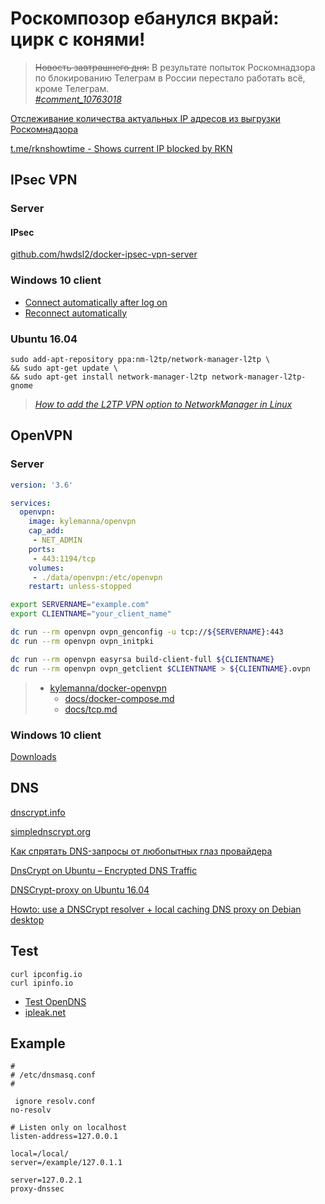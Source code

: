# Роскомпозор ебанулся вкрай: цирк с конями!

> <s>Новость завтрашнего дня:</s> В результате попыток Роскомнадзора по блокированию Телеграм в России перестало работать всё, кроме Телеграм.<br/>
> *[#comment_10763018](https://habrahabr.ru/post/353822/#comment_10763018)*

[Отслеживание количества актуальных IP адресов из выгрузки Роскомнадзора](https://usher2.club/)

[t.me/rknshowtime - Shows current IP blocked by RKN](https://t.me/rknshowtime)




## IPsec VPN

### Server

#### IPsec

[github.com/hwdsl2/docker-ipsec-vpn-server](https://github.com/hwdsl2/docker-ipsec-vpn-server)

### Windows 10 client

- [Connect automatically after log on](https://answers.microsoft.com/en-us/insider/forum/insider_wintp-insider_web-insiderplat_pc/can-i-set-my-vpn-conection-to-connect/c6a1e7f2-9cee-42ec-9f98-7fcf2b3a3a42)
- [Reconnect automatically](https://rushtips.com/windows-10-vpn-reconnect-automatically)

### Ubuntu 16.04

```
sudo add-apt-repository ppa:nm-l2tp/network-manager-l2tp \
&& sudo apt-get update \
&& sudo apt-get install network-manager-l2tp network-manager-l2tp-gnome
```
> *[How to add the L2TP VPN option to NetworkManager in Linux](https://www.techrepublic.com/article/how-to-add-the-l2tp-vpn-option-to-network-manager-in-linux/)*




## OpenVPN

### Server

```yml
version: '3.6'

services:
  openvpn:
    image: kylemanna/openvpn
    cap_add:
     - NET_ADMIN
    ports:
     - 443:1194/tcp
    volumes:
     - ./data/openvpn:/etc/openvpn
    restart: unless-stopped
```

```sh
export SERVERNAME="example.com"
export CLIENTNAME="your_client_name"

dc run --rm openvpn ovpn_genconfig -u tcp://${SERVERNAME}:443
dc run --rm openvpn ovpn_initpki

dc run --rm openvpn easyrsa build-client-full ${CLIENTNAME}
dc run --rm openvpn ovpn_getclient $CLIENTNAME > ${CLIENTNAME}.ovpn
```
> * [kylemanna/docker-openvpn](https://github.com/kylemanna/docker-openvpn)
>   - [docs/docker-compose.md](https://github.com/kylemanna/docker-openvpn/blob/master/docs/docker-compose.md)
>   - [docs/tcp.md](https://github.com/kylemanna/docker-openvpn/blob/master/docs/tcp.md)

### Windows 10 client

[Downloads](https://openvpn.net/index.php/open-source/downloads.html)




## DNS

[dnscrypt.info](https://dnscrypt.info/)

[simplednscrypt.org](https://simplednscrypt.org/)

[Как спрятать DNS-запросы от любопытных глаз провайдера](https://habrahabr.ru/post/353878/)

[DnsCrypt on Ubuntu – Encrypted DNS Traffic](https://linuxhint.com/dnscrypt-ubuntu/)

[DNSCrypt-proxy on Ubuntu 16.04](https://sorenpoulsen.com/dnscrypt-proxy-on-ubuntu-1604)

[Howto: use a DNSCrypt resolver + local caching DNS proxy on Debian desktop](https://www.reddit.com/r/linux/comments/49eds2/howto_use_a_dnscrypt_resolver_local_caching_dns/)

## Test

```
curl ipconfig.io
curl ipinfo.io
```

- [Test OpenDNS](https://welcome.opendns.com/)
- [ipleak.net](https://ipleak.net/)

## Example

```
#
# /etc/dnsmasq.conf
#

 ignore resolv.conf
no-resolv

# Listen only on localhost
listen-address=127.0.0.1

local=/local/
server=/example/127.0.1.1

server=127.0.2.1
proxy-dnssec
```
